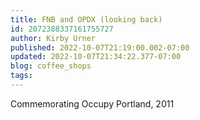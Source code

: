```yaml
---
title: FNB and OPDX (looking back)
id: 2072388337161755727
author: Kirby Urner
published: 2022-10-07T21:19:00.002-07:00
updated: 2022-10-07T21:34:22.377-07:00
blog: coffee_shops
tags: 
---
```


Commemorating Occupy Portland, 2011